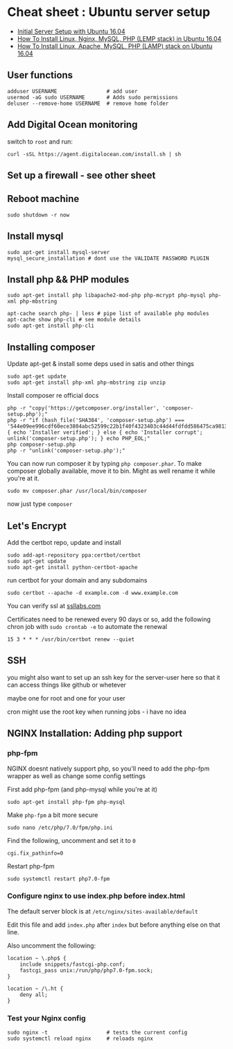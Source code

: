 # Cheat sheet : Ubuntu server setup

- [Initial Server Setup with Ubuntu 16.04](https://www.digitalocean.com/community/tutorials/initial-server-setup-with-ubuntu-16-04)
- [How To Install Linux, Nginx, MySQL, PHP (LEMP stack) in Ubuntu 16.04](https://www.digitalocean.com/community/tutorials/how-to-install-linux-nginx-mysql-php-lemp-stack-in-ubuntu-16-04)
- [How To Install Linux, Apache, MySQL, PHP (LAMP) stack on Ubuntu 16.04](https://www.digitalocean.com/community/tutorials/how-to-install-linux-apache-mysql-php-lamp-stack-on-ubuntu-16-04)

## User functions

    adduser USERNAME                # add user
    usermod -aG sudo USERNAME       # Adds sudo permissions
    deluser --remove-home USERNAME  # remove home folder

## Add Digital Ocean monitoring

switch to `root` and run:

    curl -sSL https://agent.digitalocean.com/install.sh | sh

## Set up a firewall - see other sheet

## Reboot machine

    sudo shutdown -r now

## Install mysql

    sudo apt-get install mysql-server
    mysql_secure_installation # dont use the VALIDATE PASSWORD PLUGIN

## Install php && PHP modules

    sudo apt-get install php libapache2-mod-php php-mcrypt php-mysql php-xml php-mbstring

    apt-cache search php- | less # pipe list of available php modules
    apt-cache show php-cli # see module details
    sudo apt-get install php-cli

## Installing composer

Update apt-get & install some deps used in satis and other things

    sudo apt-get update
    sudo apt-get install php-xml php-mbstring zip unzip

Install composer re official docs

    php -r "copy('https://getcomposer.org/installer', 'composer-setup.php');"
    php -r "if (hash_file('SHA384', 'composer-setup.php') === '544e09ee996cdf60ece3804abc52599c22b1f40f4323403c44d44fdfdd586475ca9813a858088ffbc1f233e9b180f061') { echo 'Installer verified'; } else { echo 'Installer corrupt'; unlink('composer-setup.php'); } echo PHP_EOL;"
    php composer-setup.php
    php -r "unlink('composer-setup.php');"

You can now run composer it by typing `php composer.phar`. To make composer globally available, move it to bin. Might as well rename it while you're at it.

    sudo mv composer.phar /usr/local/bin/composer

now just type `composer`

## Let's Encrypt

Add the certbot repo, update and install

    sudo add-apt-repository ppa:certbot/certbot
    sudo apt-get update
    sudo apt-get install python-certbot-apache

run certbot for your domain and any subdomains

    sudo certbot --apache -d example.com -d www.example.com

You can verify ssl at [ssllabs.com](https://www.ssllabs.com/ssltest/analyze.html?d=example.com&latest)

Certificates need to be renewed every 90 days or so, add the following chron job with `sudo crontab -e` to automate the renewal

    15 3 * * * /usr/bin/certbot renew --quiet

## SSH

you might also want to set up an ssh key for the server-user here so that it can access things like github or whetever

maybe one for root and one for your user

cron might use the root key when running jobs - i have no idea





## NGINX Installation: Adding php support

### php-fpm

NGINX doesnt natively support php, so you'll need to add the php-fpm wrapper as well as change some config settings

First add php-fpm (and php-mysql while you're at it)

    sudo apt-get install php-fpm php-mysql

Make `php-fpm` a bit more secure

    sudo nano /etc/php/7.0/fpm/php.ini

Find the following, uncomment and set it to `0`

    cgi.fix_pathinfo=0

Restart php-fpm

    sudo systemctl restart php7.0-fpm

### Configure nginx to use index.php before index.html

The default server block is at `/etc/nginx/sites-available/default`

Edit this file and add `index.php` after `index` but before anything else on that line.

Also uncomment the following:

    location ~ \.php$ {
        include snippets/fastcgi-php.conf;
        fastcgi_pass unix:/run/php/php7.0-fpm.sock;
    }

    location ~ /\.ht {
        deny all;
    }

### Test your Nginx config

    sudo nginx -t                   # tests the current config
    sudo systemctl reload nginx     # reloads nginx



